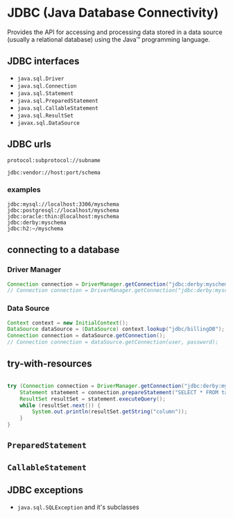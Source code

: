 # JDBC (Java Database Connectivity)

Provides the API for accessing and processing data stored in a data source (usually a relational database) using the Java™ programming language.

## JDBC interfaces

- `java.sql.Driver`
- `java.sql.Connection`
- `java.sql.Statement`
- `java.sql.PreparedStatement`
- `java.sql.CallableStatement`
- `java.sql.ResultSet`
- `javax.sql.DataSource`

## JDBC urls

```
protocol:subprotocol://subname
```

```
jdbc:vendor://host:port/schema
```

### examples
```
jdbc:mysql://localhost:3306/myschema
jdbc:postgresql://localhost/myschema
jdbc:oracle:thin:@localhost:myschema
jdbc:derby:myschema
jdbc:h2:~/myschema
```

## connecting to a database

### Driver Manager
```java
Connection connection = DriverManager.getConnection("jdbc:derby:myschema")
// Connection connection = DriverManager.getConnection("jdbc:derby:myschema", "user", "password")
```

### Data Source

```java        
Context context = new InitialContext();
DataSource dataSource = (DataSource) context.lookup("jdbc/billingDB");
Connection connection = dataSource.getConnection();
// Connection connection = dataSource.getConnection(user, password);
```


## try-with-resources

```java

try (Connection connection = DriverManager.getConnection("jdbc:derby:myschema")) {
    Statement statement = connection.prepareStatement("SELECT * FROM table");
    ResultSet resultSet = statement.executeQuery();
    while (resultSet.next()) {
        System.out.println(resultSet.getString("column"));    
    }
}
```


## `PreparedStatement`


## `CallableStatement`


## JDBC exceptions

- `java.sql.SQLException` and it's subclasses
